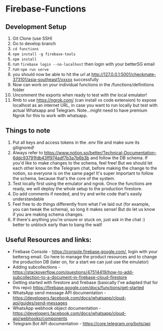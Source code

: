 # Firebase-Functions

## Development Setup

1. Git Clone (use SSH)
2. Go to develop branch
3. `cd functions`
4. `npm install -g firebase-tools`
5. `npm install`
6. run `firebase login --no-localhost` then login with your betterSG email
7. run `npm run serve`
8. you should now be able to hit the url at http://127.0.0.1:5001/checkmate-373101/asia-southeast1/xxxxx successfully
9.  Now can work on your individual functions in the /functions/definitions folder
10. Uncomment the exports when ready to test with the local emulator!
11. Rmb to use https://ngrok.com/ (can install vs code extension) to expose localhost as an internet URL, in case you want to run locally but test with actual Whatsapp and Telegram. Note...might need to have premium Ngrok for this to work with whatsapp.

## Things to note
1. Put all keys and access tokens in the .env file and make sure its gitignored!
2. Always refer to https://www.notion.so/better/Technical-Documentation-6ddc93791fdb43ff974adf7b3a7b6b3b and follow the DB schema. If you'd like to make changes to the schema, feel free! But we should let each other know on the Telegram chat, before making the change to the notion, so everyone is on the same page! It's super important to follow the schema, because that's the core of the system.
3. Test locally first using the emulator and ngrok. Once the functions are ready, we will deploy the whole setup to the production firestore.
4. Do add comments if needed, and try and write code that's easily understandable
5. Feel free to do things differently from what I've laid out (for example, you can tweak the schema), so long it makes sense! But do let us know if you are making schema changes.
6. If there's anything you're unsure or stuck on, just ask in the chat :) better to unblock early than to bang the wall!

## Useful Resources and links:
- Firebase Console - https://console.firebase.google.com/, login with your bettersg email. Go here to manage the product resources and to change the production DB (later on, for a start we can just use the emulator)
- Adding subcollections - https://stackoverflow.com/questions/47514419/how-to-add-subcollection-to-a-document-in-firebase-cloud-firestore
- Getting started with firestore and firebase (basically I've adapted that for this repo) https://firebase.google.com/docs/functions/get-started
- WhatsApp send message API documentation - https://developers.facebook.com/docs/whatsapp/cloud-api/guides/send-messages
- WhatsApp webhook object documentation - https://developers.facebook.com/docs/whatsapp/cloud-api/webhooks/components
- Telegram Bot API documentation - https://core.telegram.org/bots/api
